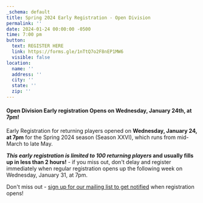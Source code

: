 ```yaml
---
_schema: default
title: Spring 2024 Early Registration - Open Division
permalink: ''
date: 2024-01-24 00:00:00 -0500
time: 7:00 pm
button:
  text: REGISTER HERE
  link: https://forms.gle/1nTtQ7o2F8nEP1MW6
  visible: false
location:
  name: ''
  address: ''
  city: ''
  state: ''
  zip: ''
---
```

#### Open Division Early registration Opens on Wednesday, January 24th, at 7pm!

Early Registration for returning players opened on **Wednesday, January 24, at 7pm** for the Spring 2024 season (Season XXVI), which runs from mid-March to late May.

***This early registration is limited to 100 returning players* and usually fills up in less than 2 hours!** - if you miss out, don't delay and register immediately when regular registration opens up the following week on Wednesday, January 31, at 7pm.&nbsp;

Don't miss out - [sign up for our mailing list to get notified](http://eepurl.com/c9JkQz) when registration opens!